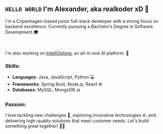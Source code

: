## `HELLO WORLD` I'm Alexander, aka realkoder xD 👋

I'm a Copenhagen-based junior full-stack developer with a strong focus on backend excellence. Currently pursuing a Bachelor’s Degree in Software Development 🎓


<br>


I'm also working on [IntelliOptima](https://intellioptima.com), an all-in-one AI platform. 🌟

### Skills:
- **Languages**: Java, JavaScript, Python 💻
- **Frameworks**: Spring Boot, Node.js, React ⚙️
- **Databases**: MySQL, MongoDB 📊

### Passion:
I love tackling new challenges 💪, exploring innovative technologies 🌐, and delivering high-quality solutions that meet customer needs. Let's build something great together! 🚀✨
